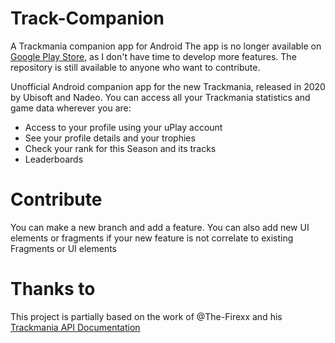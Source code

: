 # Track-Companion
A Trackmania companion app for Android
The app is no longer available on [Google Play Store](https://play.google.com/store/apps/details?id=com.marco97pa.trackmania), as I don't have time to develop more features.
The repository is still available to anyone who want to contribute.

Unofficial Android companion app for the new Trackmania, released in 2020 by Ubisoft and Nadeo.
You can access all your Trackmania statistics and game data wherever you are:
- Access to your profile using your uPlay account
- See your profile details and your trophies
- Check your rank for this Season and its tracks
- Leaderboards

# Contribute
You can make a new branch and add a feature. You can also add new UI elements or fragments if your new feature is not correlate to existing Fragments or UI elements 

# Thanks to
This project is partially based on the work of @The-Firexx and his [Trackmania API Documentation](https://github.com/The-Firexx/trackmania2020apidocumentation)

